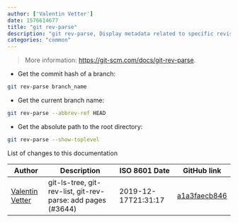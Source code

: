 ```yaml
---
author: ['Valentin Vetter']
date: 1576614677
title: "git rev-parse"
description: "git rev-parse, Display metadata related to specific revisions."
categories: "common"
---
```

> More information: <https://git-scm.com/docs/git-rev-parse>.

- Get the commit hash of a branch:

```bash
git rev-parse branch_name
```

- Get the current branch name:

```bash
git rev-parse --abbrev-ref HEAD
```

- Get the absolute path to the root directory:

```bash
git rev-parse --show-toplevel
```
List of changes to this documentation


Author | Description | ISO 8601 Date | GitHub link
------|-----|-----|-----
[Valentin Vetter](mailto:BeLi4L@users.noreply.github.com) | git-ls-tree, git-rev-list, git-rev-parse: add pages (#3644) | 2019-12-17T21:31:17 | [a1a3faecb846](https://github.com/tldr-pages/tldr/commit/a1a3faecb846d3beb25615475818b4f5beafeb32)

